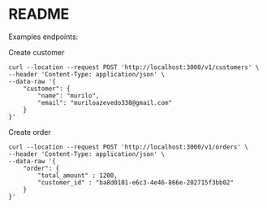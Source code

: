 # README

Examples endpoints:

Create customer

```curl
curl --location --request POST 'http://localhost:3000/v1/customers' \
--header 'Content-Type: application/json' \
--data-raw '{
    "customer": {
        "name": "murilo",
        "email": "muriloazevedo338@gmail.com"
    }
}'
```

Create order
```curl
curl --location --request POST 'http://localhost:3000/v1/orders' \
--header 'Content-Type: application/json' \
--data-raw '{
    "order": {
        "total_amount" : 1200,
        "customer_id" : "ba8d0101-e6c3-4e46-866e-202715f3bb02"
    }
}'
```
